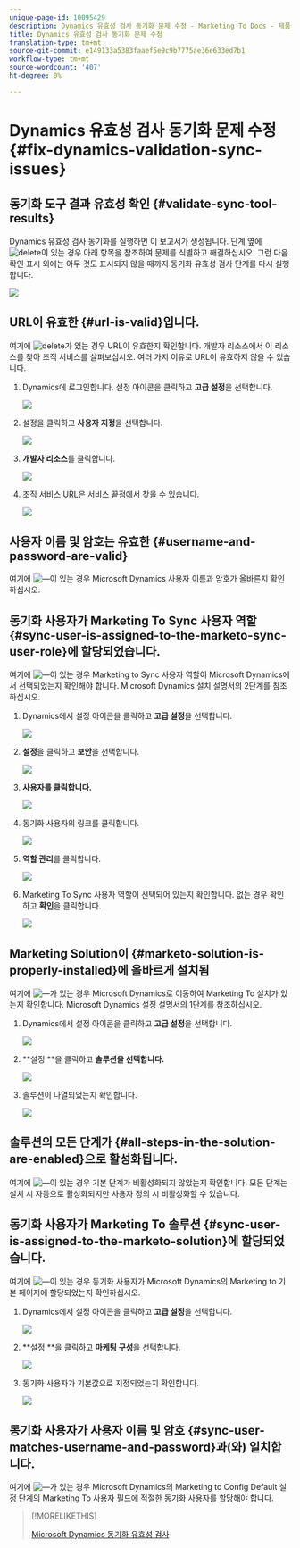 ```yaml
---
unique-page-id: 10095429
description: Dynamics 유효성 검사 동기화 문제 수정 - Marketing To Docs - 제품 설명서
title: Dynamics 유효성 검사 동기화 문제 수정
translation-type: tm+mt
source-git-commit: e149133a5383faaef5e9c9b7775ae36e633ed7b1
workflow-type: tm+mt
source-wordcount: '407'
ht-degree: 0%

---
```



# Dynamics 유효성 검사 동기화 문제 수정 {#fix-dynamics-validation-sync-issues}

## 동기화 도구 결과 유효성 확인 {#validate-sync-tool-results}

Dynamics 유효성 검사 동기화를 실행하면 이 보고서가 생성됩니다. 단계 옆에 ![delete](assets/delete.png)이 있는 경우 아래 항목을 참조하여 문제를 식별하고 해결하십시오. 그런 다음 확인 표시 외에는 아무 것도 표시되지 않을 때까지 동기화 유효성 검사 단계를 다시 실행합니다.

![](assets/image2015-9-22-15-3a58-3a12.png)

## URL이 유효한 {#url-is-valid}입니다.

여기에 ![delete](assets/delete.png)가 있는 경우 URL이 유효한지 확인합니다. 개발자 리소스에서 이 리소스를 찾아 조직 서비스를 살펴보십시오. 여러 가지 이유로 URL이 유효하지 않을 수 있습니다.

1. Dynamics에 로그인합니다. 설정 아이콘을 클릭하고 **고급 설정**&#x200B;을 선택합니다.

   ![](assets/one.png)

1. 설정을 클릭하고 **사용자 지정**&#x200B;을 선택합니다.

   ![](assets/two.png)

1. **개발자 리소스**&#x200B;를 클릭합니다.

   ![](assets/three.png)

1. 조직 서비스 URL은 서비스 끝점에서 찾을 수 있습니다.

   ![](assets/four.png)

## 사용자 이름 및 암호는 유효한 {#username-and-password-are-valid}

여기에 ![—](assets/delete.png)이 있는 경우 Microsoft Dynamics 사용자 이름과 암호가 올바른지 확인하십시오.

## 동기화 사용자가 Marketing To Sync 사용자 역할 {#sync-user-is-assigned-to-the-marketo-sync-user-role}에 할당되었습니다.

여기에 ![—](assets/delete.png)이 있는 경우 Marketing to Sync 사용자 역할이 Microsoft Dynamics에서 선택되었는지 확인해야 합니다. Microsoft Dynamics 설치 설명서의 2단계를 참조하십시오.

1. Dynamics에서 설정 아이콘을 클릭하고 **고급 설정**&#x200B;을 선택합니다.

   ![](assets/one.png)

1. **설정**&#x200B;을 클릭하고 **보안**&#x200B;을 선택합니다.

   ![](assets/six.png)

1. **사용자를 클릭합니다.**

   ![](assets/image2015-9-24-9-3a47-3a25.png)

1. 동기화 사용자의 링크를 클릭합니다.

   ![](assets/seven.png)

1. **역할 관리**&#x200B;를 클릭합니다.

   ![](assets/eight.png)

1. Marketing To Sync 사용자 역할이 선택되어 있는지 확인합니다. 없는 경우 확인하고 **확인**&#x200B;을 클릭합니다.

   ![](assets/image2015-9-24-9-3a59-3a21.png)

## Marketing Solution이 {#marketo-solution-is-properly-installed}에 올바르게 설치됨

여기에 ![—](assets/delete.png)가 있는 경우 Microsoft Dynamics로 이동하여 Marketing To 설치가 있는지 확인합니다. Microsoft Dynamics 설정 설명서의 1단계를 참조하십시오.

1. Dynamics에서 설정 아이콘을 클릭하고 **고급 설정**&#x200B;을 선택합니다.

   ![](assets/one.png)

1. **설정 **을 클릭하고 **솔루션을 선택합니다.**

   ![](assets/eleven.png)

1. 솔루션이 나열되었는지 확인합니다.

   ![](assets/twelve.png)

## 솔루션의 모든 단계가 {#all-steps-in-the-solution-are-enabled}으로 활성화됩니다.

여기에 ![—](assets/delete.png)이 있는 경우 기본 단계가 비활성화되지 않았는지 확인합니다. 모든 단계는 설치 시 자동으로 활성화되지만 사용자 정의 시 비활성화할 수 있습니다.

## 동기화 사용자가 Marketing To 솔루션 {#sync-user-is-assigned-to-the-marketo-solution}에 할당되었습니다.

여기에 ![—](assets/delete.png)이 있는 경우 동기화 사용자가 Microsoft Dynamics의 Marketing to 기본 페이지에 할당되었는지 확인하십시오.

1. Dynamics에서 설정 아이콘을 클릭하고 **고급 설정**&#x200B;을 선택합니다.

   ![](assets/one.png)

1. **설정 **을 클릭하고 **마케팅 구성**&#x200B;을 선택합니다.

   ![](assets/thirteen.png)

1. 동기화 사용자가 기본값으로 지정되었는지 확인합니다.

   ![](assets/fourteen.png)

## 동기화 사용자가 사용자 이름 및 암호 {#sync-user-matches-username-and-password}과(와) 일치합니다.

여기에 ![—](assets/delete.png)가 있는 경우 Microsoft Dynamics의 Marketing to Config Default 설정 단계의 Marketing To 사용자 필드에 적절한 동기화 사용자를 할당해야 합니다.

>[!MORELIKETHIS]
>
>[Microsoft Dynamics 동기화 유효성 검사](../../../../../product-docs/crm-sync/microsoft-dynamics-sync/sync-setup/validate-microsoft-dynamics-sync.md)

